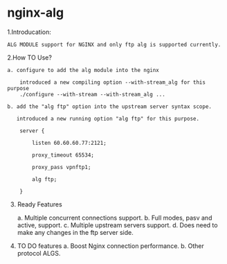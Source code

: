 # nginx-alg

1.Introducation:

    ALG MODULE support for NGINX and only ftp alg is supported currently.

2.How TO Use?

    a. configure to add the alg module into the nginx 
    
        introduced a new compiling option --with-stream_alg for this purpose
        ./configure --with-stream --with-stream_alg ...

    b. add the "alg ftp" option into the upstream server syntax scope.
       
       introduced a new running option "alg ftp" for this purpose.
        
        server {

            listen 60.60.60.77:2121;
 
            proxy_timeout 65534;
 
            proxy_pass vpnftp1;
 
            alg ftp;
 
        }
3. Ready Features

   a. Multiple concurrent connections support.
   b. Full modes, pasv and active, support.
   c. Multiple upstream servers support.
   d. Does need to make any changes in the ftp server side.
   
4. TO DO features
   a. Boost Nginx connection performance.
   b. Other protocol ALGS.
 
